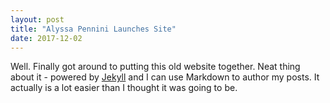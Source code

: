 ```yaml
---
layout: post
title: "Alyssa Pennini Launches Site"
date: 2017-12-02
---
```


Well. Finally got around to putting this old website together. Neat thing about it - powered by [Jekyll](http://jekyllrb.com) and I can use Markdown to author my posts. It actually is a lot easier than I thought it was going to be.
